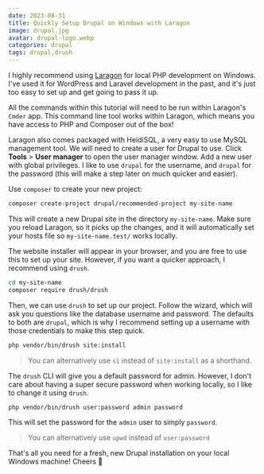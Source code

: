 ```yaml
---
date: 2023-08-31
title: Quickly Setup Drupal on Windows with Laragon
image: drupal.jpg
avatar: drupal-logo.webp
categories: drupal
tags: drupal,drush
---
```


I highly recommend using [Laragon](https://laragon.org/index.html) 
for local PHP development on Windows.  I've used it for WordPress and 
Laravel development in the past, and it's just too easy
to set up and get going to pass it up.

All the commands within this tutorial will need to be run within Laragon's
`Cmder` app.  This command line tool works within Laragon, which means you have
access to PHP and Composer out of the box!

Laragon also comes packaged with HeidiSQL, a very easy to use MySQL management tool.  We
will need to create a user for Drupal to use.  Click **Tools** > **User manager** to
open the user manager window.  Add a new user with global privileges.  I like to use
`drupal` for the username, and `drupal` for the password (this will make a step
later on much quicker and easier).

Use `composer` to create your new project:

```bash
composer create-project drupal/recommended-project my-site-name
```

This will create a new Drupal site in the directory `my-site-name`.  Make sure you 
reload Laragon, so it picks up the changes, and it will automatically set your 
hosts file so `my-site-name.test/` works locally.

The website installer will appear in your browser, and you are free to use this
to set up your site.  However, if you want a quicker approach, I recommend using
`drush`.

```bash
cd my-site-name
composer require drush/drush
```

Then, we can use `drush` to set up our project.  Follow the wizard, which
will ask you questions like the database username and password.  The defaults
to both are `drupal`, which is why I recommend setting up a username with those
credentials to make this step quick.

```bash
php vendor/bin/drush site:install
```

> You can alternatively use `si` instead of `site:install` as a shorthand.

The `drush` CLI will give you a default password for admin.  However, I 
don't care about having a super secure password when working locally, so
I like to change it using `drush`.

```bash
php vendor/bin/drush user:password admin password
```

This will set the password for the `admin` user to simply `password`.

> You can alternatively use `upwd` instead of `user:password`

That's all you need for a fresh, new Drupal installation on your local
Windows machine!  Cheers 🍻
